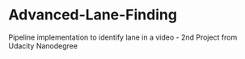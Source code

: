 # Advanced-Lane-Finding
Pipeline implementation to identify lane in a video - 2nd Project from Udacity Nanodegree
